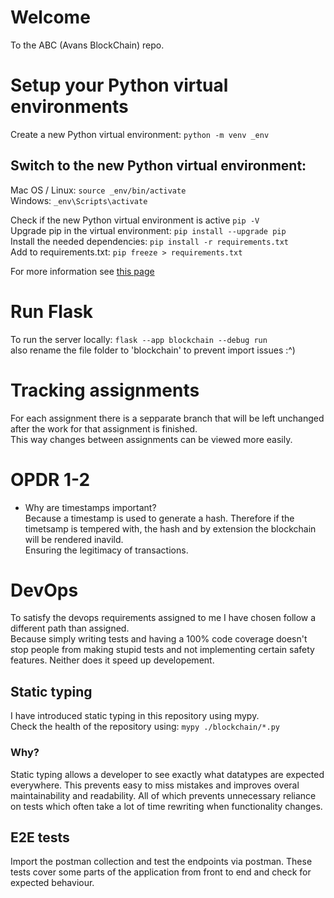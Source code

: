 # Welcome

To the ABC (Avans BlockChain) repo.

# Setup your Python virtual environments
Create a new Python virtual environment: `python -m venv _env`  
## Switch to the new Python virtual environment:
Mac OS / Linux: `source _env/bin/activate`  
Windows: `_env\Scripts\activate`  
  
Check if the new Python virtual environment is active `pip -V`  
Upgrade pip in the virtual environment: `pip install --upgrade pip`  
Install the needed dependencies: `pip install -r requirements.txt`  
Add to requirements.txt: `pip freeze > requirements.txt`  
  
For more information see [this page](https://uoa-eresearch.github.io/eresearch-cookbook/recipe/2014/11/26/python-virtual-env/)

# Run Flask 
To run the server locally: `flask --app blockchain --debug run`  
also rename the file folder to 'blockchain' to prevent import issues :^)

# Tracking assignments
For each assignment there is a sepparate branch that will be left unchanged after the work for that assignment is finished.  
This way changes between assignments can be viewed more easily.  
  
# OPDR 1-2
- Why are timestamps important?  
Because a timestamp is used to generate a hash. Therefore if the timetsamp is tempered with, the hash and by extension the blockchain will be rendered inavild.  
Ensuring the legitimacy of transactions.

# DevOps
To satisfy the devops requirements assigned to me I have chosen follow a different path than assigned.  
Because simply writing tests and having a 100% code coverage doesn't stop people from making stupid tests and not implementing certain safety features. Neither does it speed up developement.  

## Static typing
I have introduced static typing in this repository using mypy.  
Check the health of the repository using: `mypy ./blockchain/*.py`
### Why?
Static typing allows a developer to see exactly what datatypes are expected everywhere.
This prevents easy to miss mistakes and improves overal maintainability and readability.
All of which prevents unnecessary reliance on tests which often take a lot of time rewriting when functionality changes. 

## E2E tests
Import the postman collection and test the endpoints via postman.
These tests cover some parts of the application from front to end and check for expected behaviour.